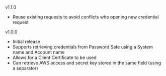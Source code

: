 v1.1.0
- Reuse existing requests to avoid conflicts whe opening new credential request

v1.0.0
- Initial release
- Supports retrieving credentials from Password Safe using a System name and Account name
- Allows for a Client Certificate to be used
- Can retrieve AWS access and secret key stored in the same field (using a separator)
